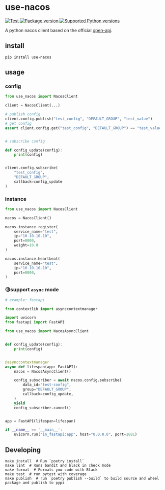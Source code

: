 # use-nacos

<a href="https://github.com/use-py/use-nacos/actions/workflows/test.yml?query=event%3Apush+branch%3Amain" target="_blank">
    <img src="https://github.com/use-py/use-nacos/actions/workflows/test.yml/badge.svg?branch=main&event=push" alt="Test">
</a>
<a href="https://pypi.org/project/use-nacos" target="_blank">
    <img src="https://img.shields.io/pypi/v/use-nacos.svg" alt="Package version">
</a>

<a href="https://pypi.org/project/use-nacos" target="_blank">
    <img src="https://img.shields.io/pypi/pyversions/use-nacos.svg" alt="Supported Python versions">
</a>

A python nacos client based on the official [open-api](https://nacos.io/zh-cn/docs/open-api.html).

## install

```shell
pip install use-nacos
```

## usage

### config

```python
from use_nacos import NacosClient

client = NacosClient(...)

# publish config
client.config.publish("test_config", "DEFAULT_GROUP", "test_value")
# get config
assert client.config.get("test_config", "DEFAULT_GROUP") == "test_value"


# subscribe config

def config_update(config):
    print(config)


client.config.subscribe(
    "test_config",
    "DEFAULT_GROUP",
    callback=config_update
)
```

### instance

```python
from use_nacos import NacosClient

nacos = NacosClient()

nacos.instance.register(
    service_name="test",
    ip="10.10.10.10",
    port=8000,
    weight=10.0
)

nacos.instance.heartbeat(
    service_name="test",
    ip="10.10.10.10",
    port=8000,
)
```

### 😘support `async` mode

```python
# example: fastapi

from contextlib import asynccontextmanager

import uvicorn
from fastapi import FastAPI

from use_nacos import NacosAsyncClient


def config_update(config):
    print(config)


@asynccontextmanager
async def lifespan(app: FastAPI):
    nacos = NacosAsyncClient()

    config_subscriber = await nacos.config.subscribe(
        data_id="test-config",
        group="DEFAULT_GROUP",
        callback=config_update,
    )
    yield
    config_subscriber.cancel()


app = FastAPI(lifespan=lifespan)

if __name__ == '__main__':
    uvicorn.run("in_fastapi:app", host="0.0.0.0", port=1081)
```

## Developing

```text
make install  # Run `poetry install`
make lint  # Runs bandit and black in check mode
make format  # Formats you code with Black
make test  # run pytest with coverage
make publish  # run `poetry publish --build` to build source and wheel package and publish to pypi
```
